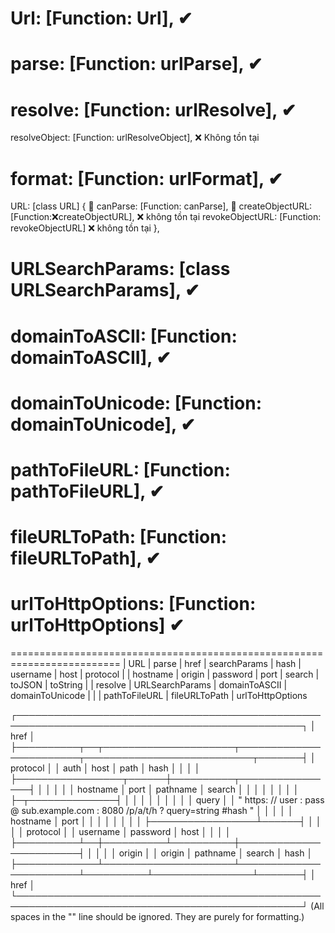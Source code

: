   # Url: [Function: Url], ✔
  # parse: [Function: urlParse], ✔
  # resolve: [Function: urlResolve], ✔
  resolveObject: [Function: urlResolveObject], ❌ Không tồn tại
  # format: [Function: urlFormat], ✔
  URL: [class URL] { 🚩
    canParse: [Function: canParse], 🚩
    createObjectURL: [Function:❌createObjectURL], ❌ không tồn tại
    revokeObjectURL: [Function: revokeObjectURL] ❌ không tồn tại
  },
  # URLSearchParams: [class URLSearchParams], ✔
  # domainToASCII: [Function: domainToASCII], ✔
  # domainToUnicode: [Function: domainToUnicode], ✔
  # pathToFileURL: [Function: pathToFileURL], ✔
  # fileURLToPath: [Function: fileURLToPath], ✔
  # urlToHttpOptions: [Function: urlToHttpOptions] ✔

=========================================================================
| URL | parse | href | searchParams | hash | username | host | protocol |
| hostname | origin | password | port | search | toJSON | toString      |
| resolve | URLSearchParams | domainToASCII | domainToUnicode |         |
| pathToFileURL | fileURLToPath | urlToHttpOptions

┌────────────────────────────────────────────────────────────────────────────────────────────────┐
│                                              href                                              │
├──────────┬──┬─────────────────────┬────────────────────────┬───────────────────────────┬───────┤
│ protocol │  │        auth         │          host          │           path            │ hash  │
│          │  │                     ├─────────────────┬──────┼──────────┬────────────────┤       │
│          │  │                     │    hostname     │ port │ pathname │     search     │       │
│          │  │                     │                 │      │          ├─┬──────────────┤       │
│          │  │                     │                 │      │          │ │    query     │       │
"  https:   //    user   :   pass   @ sub.example.com : 8080   /p/a/t/h  ?  query=string   #hash "
│          │  │          │          │    hostname     │ port │          │                │       │
│          │  │          │          ├─────────────────┴──────┤          │                │       │
│ protocol │  │ username │ password │          host          │          │                │       │
├──────────┴──┼──────────┴──────────┼────────────────────────┤          │                │       │
│   origin    │                     │         origin         │ pathname │     search     │ hash  │
├─────────────┴─────────────────────┴────────────────────────┴──────────┴────────────────┴───────┤
│                                              href                                              │
└────────────────────────────────────────────────────────────────────────────────────────────────┘
(All spaces in the "" line should be ignored. They are purely for formatting.)
